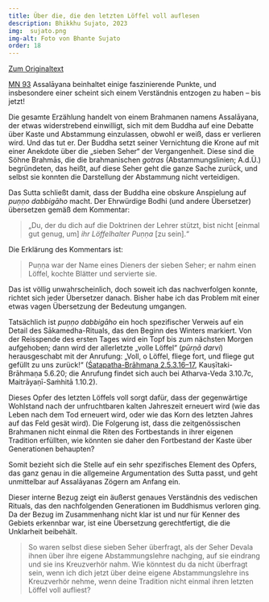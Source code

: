 ```yaml
---
title: Über die, die den letzten Löffel voll auflesen
description: Bhikkhu Sujato, 2023
img:  sujato.png
img-alt: Foto von Bhante Sujato
order: 18
---
```


[Zum Originaltext](https://discourse.suttacentral.net/t/on-those-who-pick-up-the-last-spoonful/30975)

[MN 93](#/sutta/mn93/de/sabbamitta) Assalāyana beinhaltet einige faszinierende Punkte, und insbesondere einer scheint sich einem Verständnis entzogen zu haben – bis jetzt!

Die gesamte Erzählung handelt von einem Brahmanen namens Assalāyana, der etwas widerstrebend einwilligt, sich mit dem Buddha auf eine Debatte über Kaste und Abstammung einzulassen, obwohl er weiß, dass er verlieren wird. Und das tut er. Der Buddha setzt seiner Vernichtung die Krone auf mit einer Anekdote über die „sieben Seher“ der Vergangenheit. Diese sind die Söhne Brahmās, die die brahmanischen *gotras* (Abstammungslinien; A.d.Ü.) begründeten, das heißt, auf diese Seher geht die ganze Sache zurück, und selbst sie konnten die Darstellung der Abstammung nicht verteidigen.

Das Sutta schließt damit, dass der Buddha eine obskure Anspielung auf *puṇṇo dabbigāho* macht. Der Ehrwürdige Bodhi (und andere Übersetzer) übersetzen gemäß dem Kommentar:

> „Du, der du dich auf die Doktrinen der Lehrer stützt, bist nicht [einmal gut genug, um] *ihr Löffelhalter Puṇṇa* [zu sein].“

Die Erklärung des Kommentars ist:

> Puṇṇa war der Name eines Dieners der sieben Seher; er nahm einen Löffel, kochte Blätter und servierte sie.

Das ist völlig unwahrscheinlich, doch soweit ich das nachverfolgen konnte, richtet sich jeder Übersetzer danach. Bisher habe ich das Problem mit einer etwas vagen Übersetzung der Bedeutung umgangen.

Tatsächlich ist *puṇṇo dabbigāho* ein hoch spezifischer Verweis auf ein Detail des Sākamedha-Rituals, das den Beginn des Winters markiert. Von der Reisspende des ersten Tages wird ein Topf bis zum nächsten Morgen aufgehoben; dann wird der allerletzte „volle Löffel“ (*pūrṇā darvi*) herausgeschabt mit der Anrufung: „Voll, o Löffel, fliege fort, und fliege gut gefüllt zu uns zurück!“ ([Śatapatha-Brāhmaṇa 2.5.3.16–17](https://www.wisdomlib.org/hinduism/book/satapatha-brahmana-english/d/doc63168.html), Kauṣītaki-Brāhmaṇa 5.6.20; die Anrufung findet sich auch bei Atharva-Veda 3.10.7c, Maitrāyaṇī-Saṁhitā 1.10.2).

Dieses Opfer des letzten Löffels voll sorgt dafür, dass der gegenwärtige Wohlstand nach der unfruchtbaren kalten Jahreszeit erneuert wird (wie das Leben nach dem Tod erneuert wird, oder wie das Korn des letzten Jahres auf das Feld gesät wird). Die Folgerung ist, dass die zeitgenössischen Brahmanen nicht einmal die Riten des Fortbestands in ihrer eigenen Tradition erfüllten, wie könnten sie daher den Fortbestand der Kaste über Generationen behaupten?

Somit bezieht sich die Stelle auf ein sehr spezifisches Element des Opfers, das ganz genau in die allgemeine Argumentation des Sutta passt, und geht unmittelbar auf Assalāyanas Zögern am Anfang ein.

Dieser interne Bezug zeigt ein äußerst genaues Verständnis des vedischen Rituals, das den nachfolgenden Generationen im Buddhismus verloren ging. Da der Bezug im Zusammenhang nicht klar ist und nur für Kenner des Gebiets erkennbar war, ist eine Übersetzung gerechtfertigt, die die Unklarheit beibehält.

> So waren selbst diese sieben Seher überfragt, als der Seher Devala ihnen über ihre eigene Abstammungslehre nachging, auf sie eindrang und sie ins Kreuzverhör nahm. Wie könntest du da nicht überfragt sein, wenn ich dich jetzt über deine eigene Abstammungslehre ins Kreuzverhör nehme, wenn deine Tradition nicht einmal ihren letzten Löffel voll aufliest?


